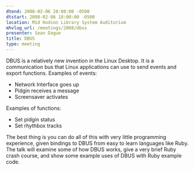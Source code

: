 ```yaml
---
dtend: 2008-02-06 20:00:00 -0500
dtstart: 2008-02-06 18:00:00 -0500
location: Mid Hudson Library System Auditorium
mhvlug_url: /meetings/2008/dbus
presenter: Sean Dague
title: DBUS
type: meeting
---
```



DBUS is a relatively new invention in the Linux Desktop. It is a communication bus that Linux applications can use to send events and export functions. Examples of events:
- Network Interface goes up
- Pidgin receives a message
- Screensaver activates

Examples of functions:
- Set pidgin status
- Set rhythbox tracks

The best thing is you can do all of this with very little programming experience, given bindings to DBUS from easy to learn languages like Ruby. The talk will examine some of how DBUS works, give a very brief Ruby crash course, and show some example uses of DBUS with Ruby example code.